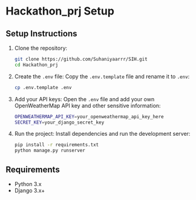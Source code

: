 # Hackathon_prj Setup

## Setup Instructions

1. Clone the repository:
    ```bash
    git clone https://github.com/Suhaniyaarrr/SIH.git
    cd Hackathon_prj
    ```

2. Create the `.env` file:
    Copy the `.env.template` file and rename it to `.env`:
    ```bash
    cp .env.template .env
    ```

3. Add your API keys:
    Open the `.env` file and add your own OpenWeatherMap API key and other sensitive information:
    ```bash
    OPENWEATHERMAP_API_KEY=your_openweathermap_api_key_here
    SECRET_KEY=your_django_secret_key
    ```

4. Run the project:
    Install dependencies and run the development server:
    ```bash
    pip install -r requirements.txt
    python manage.py runserver
    ```

## Requirements

- Python 3.x
- Django 3.x+
